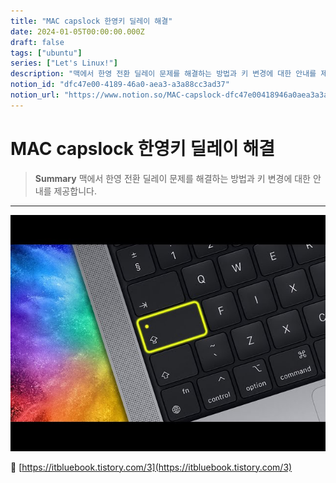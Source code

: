 ```yaml
---
title: "MAC capslock 한영키 딜레이 해결"
date: 2024-01-05T00:00:00.000Z
draft: false
tags: ["ubuntu"]
series: ["Let's Linux!"]
description: "맥에서 한영 전환 딜레이 문제를 해결하는 방법과 키 변경에 대한 안내를 제공합니다."
notion_id: "dfc47e00-4189-46a0-aea3-a3a88cc3ad37"
notion_url: "https://www.notion.so/MAC-capslock-dfc47e00418946a0aea3a3a88cc3ad37"
---
```


# MAC capslock 한영키 딜레이 해결

> **Summary**
> 맥에서 한영 전환 딜레이 문제를 해결하는 방법과 키 변경에 대한 안내를 제공합니다.

---

![Image](image_8d1103fb0930.png)

🔗 [https://itbluebook.tistory.com/3](https://itbluebook.tistory.com/3)



